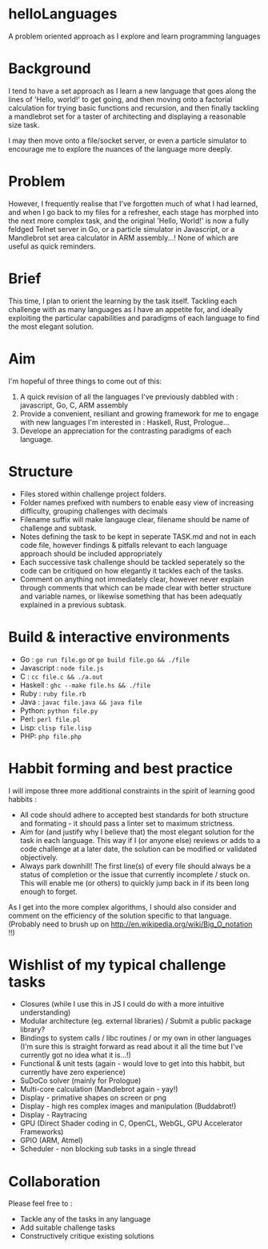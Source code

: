 # helloLanguages
A problem oriented approach as I explore and learn programming languages

# Background
I tend to have a set approach as I learn a new language that goes along the lines of 'Hello, world!' to get going, and then moving onto a factorial calculation for trying basic functions and recursion, and then finally tackling a mandlebrot set for a taster of architecting and displaying a reasonable size task.

I may then move onto a file/socket server, or even a particle simulator to encourage me to explore the nuances of the language more deeply.

# Problem
However, I frequently realise that I've forgotten much of what I had learned, and when I go back to my files for a refresher, each stage has morphed into the next more complex task, and the original 'Hello, World!' is now a fully feldged Telnet server in Go, or a particle simulator in Javascript, or a Mandlebrot set area calculator in ARM assembly...!
None of which are useful as quick reminders.

# Brief
This time, I plan to orient the learning by the task itself. Tackling each challenge with as many languages as I have an appetite for, and ideally exploiting the particular capabilities and paradigms of each language to find the most elegant solution.

# Aim
I'm hopeful of three things to come out of this:

1. A quick revision of all the languages I've previously dabbled with : javascript, Go, C, ARM assembly
2. Provide a convenient, resiliant and growing framework for me to engage with new languages I'm interested in : Haskell, Rust, Prologue...
3. Develope an appreciation for the contrasting paradigms of each language.

# Structure
* Files stored within challenge project folders.
* Folder names prefixed with numbers to enable easy view of increasing difficulty, grouping challenges with decimals
* Filename suffix will make langauge clear, filename should be name of challenge and subtask.
* Notes defining the task to be kept in seperate TASK.md and not in each code file, however findings & pitfalls relevant to each language approach should be included appropriately
* Each successive task challenge should be tackled seperately so the code can be critiqued on how elegantly it tackles each of the tasks.
* Comment on anything not immediately clear, however never explain through comments that which can be made clear with better structure and variable names, or likewise something that has been adequatly explained in a previous subtask.

# Build & interactive environments
* Go : ```go run file.go``` or ```go build file.go && ./file```
* Javascript : ```node file.js```
* C : ```cc file.c && ./a.out```
* Haskell : ```ghc --make file.hs && ./file```
* Ruby : ```ruby file.rb```
* Java : ```javac file.java && java file```
* Python: ```python file.py```
* Perl: ```perl file.pl```
* Lisp: ```clisp file.lisp```
* PHP: ```php file.php```

# Habbit forming and best practice
I will impose three more additional constraints in the spirit of learning good habbits :
* All code should adhere to accepted best standards for both structure and formating - it should pass a linter set to maximum strictness.
* Aim for (and justify why I believe that) the most elegant solution for the task in each language. This way if I (or anyone else) reviews or adds to a code challenge at a later date, the solution can be modified or validated objectively.
* Always park downhill! The first line(s) of every file should always be a status of completion or the issue that currently incomplete / stuck on. This will enable me (or others) to quickly jump back in if its been long enough to forget.

As I get into the more complex algorithms, I should also consider and comment on the efficiency of the solution specific to that language. (Probably need to brush up on http://en.wikipedia.org/wiki/Big_O_notation !!)

# Wishlist of my typical challenge tasks
* Closures (while I use this in JS I could do with a more intuitive understanding)
* Modular architecture (eg. external libraries) / Submit a public package library?
* Bindings to system calls / libc routines / or my own in other languages (I'm sure this is straight forward as read about it all the time but I've currently got no idea what it is...!)
* Functional & unit tests (again - would love to get into this habbit, but currently have zero experience)
* SuDoCo solver (mainly for Prologue)
* Multi-core calculation (Mandlebrot again - yay!)
* Display - primative shapes on screen or png
* Display - high res complex images and manipulation (Buddabrot!)
* Display - Raytracing
* GPU (Direct Shader coding in C, OpenCL, WebGL, GPU Accelerator Frameworks)
* GPIO (ARM, Atmel)
* Scheduler - non blocking sub tasks in a single thread

# Collaboration
Please feel free to :
* Tackle any of the tasks in any language
* Add suitable challenge tasks
* Constructively critique existing solutions
